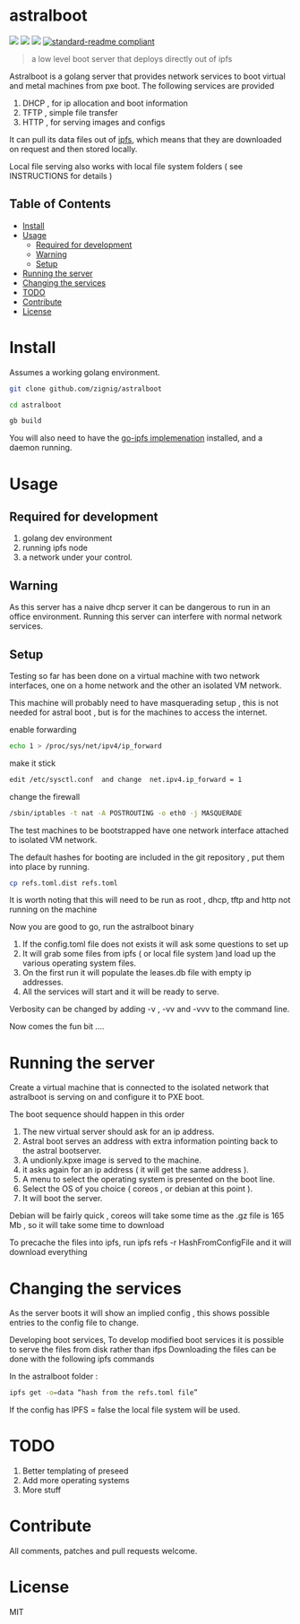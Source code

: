 # astralboot

[![](https://img.shields.io/badge/made%20by-Protocol%20Labs-blue.svg?style=flat-square)](http://ipn.io)
[![](https://img.shields.io/badge/project-IPFS-blue.svg?style=flat-square)](http://ipfs.io/)
[![](https://img.shields.io/badge/freenode-%23ipfs-blue.svg?style=flat-square)](http://webchat.freenode.net/?channels=%23ipfs)
[![standard-readme compliant](https://img.shields.io/badge/standard--readme-OK-green.svg?style=flat-square)](https://github.com/RichardLitt/standard-readme)

> a low level boot server that deploys directly out of ipfs

Astralboot is a golang server that provides network services to boot virtual and metal machines from pxe boot.
The following services are provided

1. DHCP , for ip allocation and boot information
2. TFTP , simple file transfer
3. HTTP , for serving images and configs

It can pull its data files out of [ipfs](http://ipfs.io/), which means that they are downloaded on request and then stored locally.

Local file serving also works with local file system folders ( see INSTRUCTIONS for details )

## Table of Contents

- [Install](#install)
- [Usage](#usage)
  - [Required for development](#required-for-development)
  - [Warning](#warning)
  - [Setup](#setup)
- [Running the server](#running-the-server)
- [Changing the services](#changing-the-services)
- [TODO](#todo)
- [Contribute](#contribute)
- [License](#license)

# Install

Assumes a working golang environment.

```sh
git clone github.com/zignig/astralboot

cd astralboot

gb build
```

You will also need to have the [go-ipfs implemenation](http://github.com/ipfs/go-ipfs) installed, and a daemon running.

# Usage

## Required for development

1. golang dev environment
2. running ipfs node
3. a network under your control.

## Warning

As this server has a naive dhcp server it can be dangerous to run in an office environment. Running this server can interfere with normal network services.

## Setup

Testing so far has been done on a virtual machine with two network interfaces, one on a home network and the other an isolated VM network.

This machine will probably need to have masquerading setup , this is not needed for astral boot , but is for the machines to access the internet.

enable forwarding 
```sh
echo 1 > /proc/sys/net/ipv4/ip_forward
```
make it stick 
```sh
edit /etc/sysctl.conf  and change  net.ipv4.ip_forward = 1
```
change the firewall 
```sh
/sbin/iptables -t nat -A POSTROUTING -o eth0 -j MASQUERADE
```
The test machines to be bootstrapped have one network interface attached to isolated VM network.

The default hashes for booting are included in the git repository , put them into place by running.
```sh
cp refs.toml.dist refs.toml
```

It is worth noting that this will need to be run as root , dhcp, tftp and http not running on the machine

Now you are good to go, run the astralboot binary

1. If the config.toml file does not exists it will ask some questions to set up
2. It will grab some files from ipfs ( or local file system )and load up the various operating system files.
3. On the first run it will populate the leases.db file with empty ip addresses.
4. All the services will start and it will be ready to serve.

Verbosity can be changed by adding -v , -vv and -vvv to the command line.

Now comes the fun bit ....

# Running the server

Create a virtual machine that is connected to the isolated network that astralboot is serving on and configure it to PXE boot.

The boot sequence should happen in this order

1. The new virtual server should ask for an ip address.
2. Astral boot serves an address with extra information pointing back to the astral bootserver.
3. A undionly.kpxe image is served to the machine.
4. it asks again for an ip address ( it will get the same address ).
5. A menu to select the operating system is presented on the boot line.
6. Select the OS of you choice ( coreos , or debian at this point ).
7. It will boot the server.

Debian will be fairly quick , coreos will take some time as the .gz file is 165 Mb , so it will take some time to download 

To precache the files into ipfs, run  ipfs refs -r HashFromConfigFile and it will download everything

# Changing the services

As the server boots it will show an implied config , this shows possible entries to the config file to change.

Developing boot services, To develop modified boot services it is possible to serve the files from disk rather than ifps 
Downloading the files can be done with the following ipfs commands

In the astralboot folder : 
```sh
ipfs get -o=data “hash from the refs.toml file”
```
If the config has IPFS = false the local file system will be used.

# TODO

1. Better templating of preseed
2. Add more operating systems
4. More stuff

# Contribute

All comments, patches and pull requests welcome.

# License

MIT
